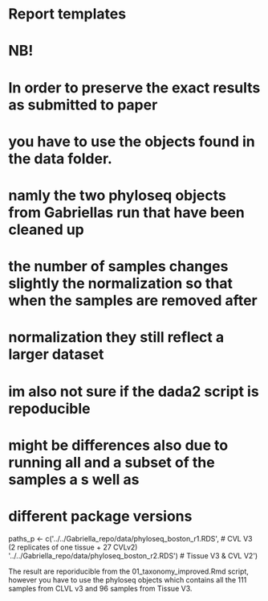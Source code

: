 # Report templates

# NB!
  # In order to preserve the exact results as submitted to paper
  # you have to use the objects found in the data folder.
  # namly the two phyloseq objects from Gabriellas run that have been cleaned up
  # the number of samples changes slightly the normalization so that when the samples are removed after 
  # normalization they still reflect a larger dataset
  # im also not sure if the dada2 script is repoducible
  # might be differences also due to running all and a subset of the samples a s well as 
  # different package versions
  
  paths_p <- c('../../Gabriella_repo/data/phyloseq_boston_r1.RDS',   # CVL V3 (2 replicates of one tissue + 27 CVLv2)
             '../../Gabriella_repo/data/phyloseq_boston_r2.RDS')   # Tissue V3 & CVL V2')  
             
The result are reporiducible from the 01_taxonomy_improved.Rmd script, however you have to use the phyloseq objects which contains all the 111 samples from CLVL v3 and 96 samples from Tissue V3. 
